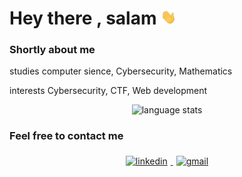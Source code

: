 #  Hey there , salam <img src="https://raw.githubusercontent.com/ABSphreak/ABSphreak/master/gifs/Hi.gif" width="5%">


### Shortly about me

  studies computer sience, Cybersecurity, Mathematics
 
  interests Cybersecurity, CTF, Web development



<p align="center">
	<img alt="language stats" src="https://github-readme-stats.vercel.app/api/top-langs?username=1DRvz&theme=dark,CSS&count_private=false&show_icons=true&layout=compact&langs_count=8">
</p>


### Feel free to contact me

<p align="center">
	<a href="https://www.linkedin.com/in/saleembibar/" target="_blank">
		<img alt="linkedin" src="https://img.icons8.com/clouds/100/000000/linkedin.png" style="padding: 5px;" width="10%">
	</a>
	<a href="mailto:salbibar@gmail.com" target="_blank">
		<img alt="gmail" src="https://img.icons8.com/clouds/100/000000/gmail.png" style="padding: 5px;" width="10%">
	</a>
</p>
